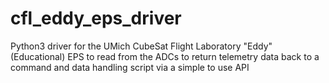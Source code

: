 # cfl_eddy_eps_driver
Python3 driver for the UMich CubeSat Flight Laboratory "Eddy" (Educational) EPS to read from the ADCs to return telemetry data back to a command and data handling script via a simple to use API
